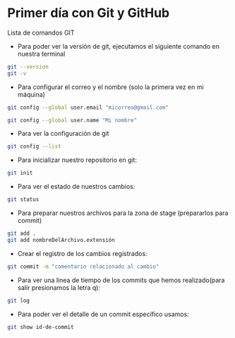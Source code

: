 # Primer día con Git y GitHub

Lista de comandos GIT

- Para poder ver la versión de git, ejecutamos el siguiente comando en nuestra terminal

```bash
git --version
git -v
```

- Para configurar el correo y el nombre (solo la primera vez en mi máquina)

```bash
git config --global user.email "micorreo@gmail.com"

git config --global user.name "Mi nombre"

```

- Para ver la configuración de git

```bash
git config --list
```

- Para inicializar nuestro repositorio en git:

```bash
git init
```

- Para ver el estado de nuestros cambios:

```bash
git status
```

- Para preparar nuestros archivos para la zona de stage (prepararlos para commit)

```bash
git add .
git add nombreDelArchivo.extensión
```

- Crear el registro de los cambios registrados:

```bash
git commit -m "comentario relacionado al cambio"
```

- Para ver una linea de tiempo de los commits que hemos realizado(para salir presionamos la letra q):

```bash
git log
```

- Para poder ver el detalle de un commit específico usamos:

```bash
git show id-de-commit
```
